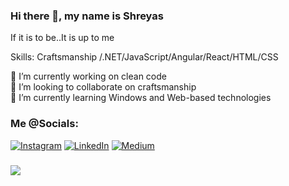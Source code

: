 ### Hi there 👋, my name is Shreyas

If it is to be..It is up to me

Skills: Craftsmanship /.NET/JavaScript/Angular/React/HTML/CSS

🔭 I’m currently working on clean code<br>👯 I’m looking to collaborate on craftsmanship <br>🌱 I’m currently learning Windows and Web-based technologies <br>


### Me @Socials:
[![Instagram](https://img.shields.io/badge/Instagram-%23E4405F.svg?logo=Instagram&logoColor=white)](https://instagram.com/https://www.instagram.com/shreyaskhamkar_/) [![LinkedIn](https://img.shields.io/badge/LinkedIn-%230077B5.svg?logo=linkedin&logoColor=white)](https://linkedin.com/in/https://www.linkedin.com/in/shreyas-khamkar-0777b720a/) [![Medium](https://img.shields.io/badge/Medium-12100E?logo=medium&logoColor=white)](https://medium.com/@https://medium.com/@shreyaskhamkar96) 
###
![](https://github-readme-stats.vercel.app/api?username=shreyaskhamkar&theme=city_light&hide_border=false&include_all_commits=false&count_private=false)<br/>




